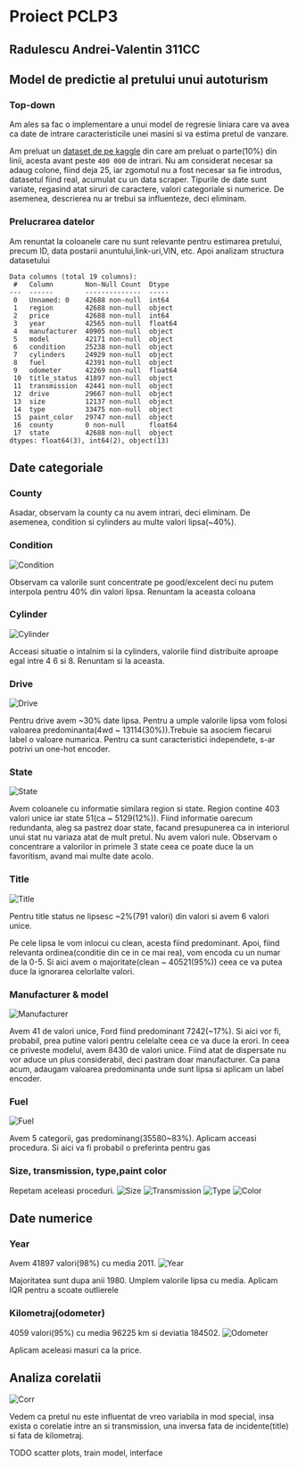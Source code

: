 # Proiect PCLP3

## Radulescu Andrei-Valentin 311CC

## Model de predictie al pretului unui autoturism

### Top-down

Am ales sa fac o implementare a unui model de regresie liniara care va avea ca
date de intrare caracteristicile unei masini si va estima pretul de vanzare.

Am preluat un
[dataset de pe kaggle](https://www.kaggle.com/datasets/austinreese/craigslist-carstrucks-data?resource=download)
din care am preluat o parte(10%) din linii, acesta avant peste `400 000` de
intrari. Nu am considerat necesar sa adaug colone, fiind deja 25, iar zgomotul
nu a fost necesar sa fie introdus, datasetul fiind real, acumulat cu un data
scraper. Tipurile de date sunt variate, regasind atat siruri de caractere,
valori categoriale si numerice. De asemenea, descrierea nu ar trebui sa
influenteze, deci eliminam.

### Prelucrarea datelor

Am renuntat la coloanele care nu sunt relevante pentru estimarea pretului,
precum ID, data postarii anuntului,link-uri,VIN, etc. Apoi analizam structura
datasetului

```RangeIndex: 42688 entries, 0 to 42687
Data columns (total 19 columns):
 #   Column        Non-Null Count  Dtype
---  ------        --------------  -----
 0   Unnamed: 0    42688 non-null  int64
 1   region        42688 non-null  object
 2   price         42688 non-null  int64
 3   year          42565 non-null  float64
 4   manufacturer  40905 non-null  object
 5   model         42171 non-null  object
 6   condition     25238 non-null  object
 7   cylinders     24929 non-null  object
 8   fuel          42391 non-null  object
 9   odometer      42269 non-null  float64
 10  title_status  41897 non-null  object
 11  transmission  42441 non-null  object
 12  drive         29667 non-null  object
 13  size          12137 non-null  object
 14  type          33475 non-null  object
 15  paint_color   29747 non-null  object
 16  county        0 non-null      float64
 17  state         42688 non-null  object
dtypes: float64(3), int64(2), object(13)
```

## Date categoriale

### County

Asadar, observam la county ca nu avem intrari, deci eliminam. De asemenea,
condition si cylinders au multe valori lipsa(~40%).

### Condition

![Condition](./img/condition.png)

Observam ca valorile sunt concentrate pe good/excelent deci nu putem interpola
pentru 40% din valori lipsa. Renuntam la aceasta coloana

### Cylinder

![Cylinder](./img/cylinder.png)

Acceasi situatie o intalnim si la cylinders, valorile fiind distribuite aproape
egal intre 4 6 si 8. Renuntam si la aceasta.

### Drive

![Drive](./img/drive.png)

Pentru drive avem ~30% date lipsa. Pentru a umple valorile lipsa vom folosi
valoarea predominanta(4wd ~ 13114(30%)).Trebuie sa asociem fiecarui label o
valoare numarica. Pentru ca sunt caracteristici independete, s-ar potrivi un
one-hot encoder.

### State

![State](./img/state.png)

Avem coloanele cu informatie similara region si state. Region contine 403
valori unice iar state 51(ca ~ 5129(12%)). Fiind informatie oarecum redundanta,
aleg sa pastrez doar state, facand presupunerea ca in interiorul unui stat nu
variaza atat de mult pretul. Nu avem valori nule. Observam o concentrare a
valorilor in primele 3 state ceea ce poate duce la un favoritism, avand mai
multe date acolo.

### Title

![Title](./img/title.png)

Pentru title status ne lipsesc ~2%(791 valori) din valori si avem 6 valori
unice.

Pe cele lipsa le vom inlocui cu clean, acesta fiind predominant. Apoi, fiind
relevanta ordinea(conditie din ce in ce mai rea), vom encoda cu un numar de la
0-5. Si aici avem o majoritate(clean ~ 40521(95%)) ceea ce va putea duce la
ignorarea celorlalte valori.

### Manufacturer & model

![Manufacturer](./img/manufacturer.png)

Avem 41 de valori unice, Ford fiind predominant 7242(~17%). Si aici vor fi,
probabil, prea putine valori pentru celelalte ceea ce va duce la erori. In ceea
ce priveste modelul, avem 8430 de valori unice. Fiind atat de dispersate nu vor
aduce un plus considerabil, deci pastram doar manufacturer. Ca pana acum,
adaugam valoarea predominanta unde sunt lipsa si aplicam un label encoder.

### Fuel

![Fuel](./img/fuel.png)

Avem 5 categorii, gas predominang(35580~83%). Aplicam acceasi procedura. Si
aici va fi probabil o preferinta pentru gas

### Size, transmission, type,paint color

Repetam aceleasi proceduri. ![Size](./img/size.png)
![Transmission](./img/transmission.png) ![Type](./img/type.png)
![Color](./img/paint_color.png)

## Date numerice

### Year

Avem 41897 valori(98%) cu media 2011. ![Year](./img/year_hist.png)

Majoritatea sunt dupa anii 1980. Umplem valorile lipsa cu media. Aplicam IQR
pentru a scoate outlierele

### Kilometraj(odometer)

4059 valori(95%) cu media 96225 km si deviatia 184502.
![Odometer](./img/odometer.png)

Aplicam aceleasi masuri ca la price.

## Analiza corelatii

![Corr](./img/corr.png)

Vedem ca pretul nu este influentat de vreo variabila in mod special, insa
exista o corelatie intre an si transmission, una inversa fata de
incidente(title) si fata de kilometraj.

TODO scatter plots, train model, interface
